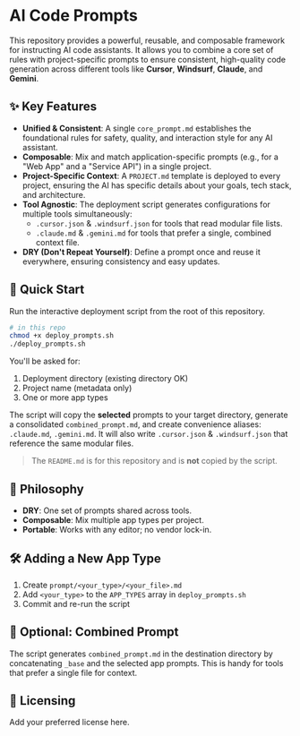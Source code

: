 # AI Code Prompts

This repository provides a powerful, reusable, and composable framework for instructing AI code assistants. It allows you to combine a core set of rules with project-specific prompts to ensure consistent, high-quality code generation across different tools like **Cursor**, **Windsurf**, **Claude**, and **Gemini**.

## ✨ Key Features

*   **Unified & Consistent**: A single `core_prompt.md` establishes the foundational rules for safety, quality, and interaction style for any AI assistant.
*   **Composable**: Mix and match application-specific prompts (e.g., for a "Web App" and a "Service API") in a single project.
*   **Project-Specific Context**: A `PROJECT.md` template is deployed to every project, ensuring the AI has specific details about your goals, tech stack, and architecture.
*   **Tool Agnostic**: The deployment script generates configurations for multiple tools simultaneously:
    *   `.cursor.json` & `.windsurf.json` for tools that read modular file lists.
    *   `.claude.md` & `.gemini.md` for tools that prefer a single, combined context file.
*   **DRY (Don't Repeat Yourself)**: Define a prompt once and reuse it everywhere, ensuring consistency and easy updates.

## 🚀 Quick Start

Run the interactive deployment script from the root of this repository.

```bash
# in this repo
chmod +x deploy_prompts.sh
./deploy_prompts.sh
```
You'll be asked for:
1) Deployment directory (existing directory OK)
2) Project name (metadata only)
3) One or more app types

The script will copy the **selected** prompts to your target directory, generate a consolidated `combined_prompt.md`, and create convenience aliases: `.claude.md`, `.gemini.md`. It will also write `.cursor.json` & `.windsurf.json` that reference the same modular files.

> The `README.md` is for this repository and is **not** copied by the script.

## 🧠 Philosophy
- **DRY**: One set of prompts shared across tools.
- **Composable**: Mix multiple app types per project.
- **Portable**: Works with any editor; no vendor lock-in.

## 🛠 Adding a New App Type
1. Create `prompt/<your_type>/<your_file>.md`
2. Add `<your_type>` to the `APP_TYPES` array in `deploy_prompts.sh`
3. Commit and re-run the script

## 🧪 Optional: Combined Prompt
The script generates `combined_prompt.md` in the destination directory by concatenating `_base` and the selected app prompts. This is handy for tools that prefer a single file for context.

## 📝 Licensing
Add your preferred license here.
